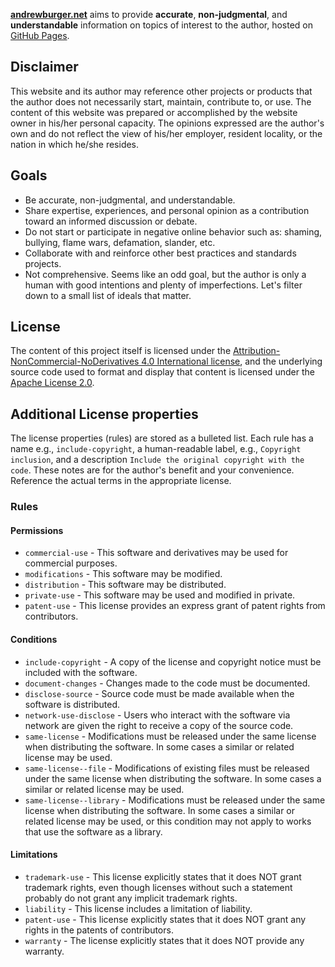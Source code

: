 **[andrewburger.net](https://andrewburger.net)** aims to provide **accurate**, **non-judgmental**, and **understandable** information on topics of interest to the author, hosted on [GitHub Pages](http://pages.github.com).  

## Disclaimer

This website and its author may reference other projects or products that the author does not necessarily start, maintain, contribute to, or use. The content of this website was prepared or accomplished by the website owner in his/her personal capacity. The opinions expressed are the author's own and do not reflect the view of his/her employer, resident locality, or the nation in which he/she resides.

## Goals

* Be accurate, non-judgmental, and understandable.
* Share expertise, experiences, and personal opinion as a contribution toward an informed discussion or debate.
* Do not start or participate in negative online behavior such as: shaming, bullying, flame wars, defamation, slander, etc.
* Collaborate with and reinforce other best practices and standards projects.
* Not comprehensive. Seems like an odd goal, but the author is only a human with good intentions and plenty of imperfections. Let's filter down to a small list of ideals that matter.

## License

The content of this project itself is licensed under the [Attribution-NonCommercial-NoDerivatives 4.0 International license](https://creativecommons.org/licenses/by-nc-nd/4.0/), and the underlying source code used to format and display that content is licensed under the [Apache License 2.0](LICENSE.md).

## Additional License properties

The license properties (rules) are stored as a bulleted list. Each rule has a name e.g., `include-copyright`, a human-readable label, e.g., `Copyright inclusion`, and a description `Include the original copyright with the code`. These notes are for the author's benefit and your convenience. Reference the actual terms in the appropriate license.

### Rules

#### Permissions

* `commercial-use` - This software and derivatives may be used for commercial purposes.
* `modifications` - This software may be modified.
* `distribution` - This software may be distributed.
* `private-use` - This software may be used and modified in private.
* `patent-use` - This license provides an express grant of patent rights from contributors.

#### Conditions

* `include-copyright` - A copy of the license and copyright notice must be included with the software.
* `document-changes` - Changes made to the code must be documented.
* `disclose-source` - Source code must be made available when the software is distributed.
* `network-use-disclose` - Users who interact with the software via network are given the right to receive a copy of the source code.
* `same-license` - Modifications must be released under the same license when distributing the software. In some cases a similar or related license may be used.
* `same-license--file` - Modifications of existing files must be released under the same license when distributing the software. In some cases a similar or related license may be used.
* `same-license--library` - Modifications must be released under the same license when distributing the software. In some cases a similar or related license may be used, or this condition may not apply to works that use the software as a library.

#### Limitations

* `trademark-use` - This license explicitly states that it does NOT grant trademark rights, even though licenses without such a statement probably do not grant any implicit trademark rights.
* `liability` - This license includes a limitation of liability.
* `patent-use` - This license explicitly states that it does NOT grant any rights in the patents of contributors.
* `warranty` - The license explicitly states that it does NOT provide any warranty.

